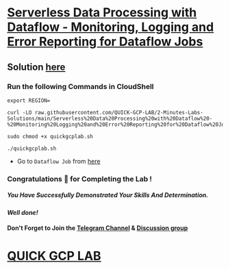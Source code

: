 # [Serverless Data Processing with Dataflow - Monitoring, Logging and Error Reporting for Dataflow Jobs](https://www.cloudskillsboost.google/course_templates/264/labs/438183)

## Solution [here]()

### Run the following Commands in CloudShell
```
export REGION=
```
```
curl -LO raw.githubusercontent.com/QUICK-GCP-LAB/2-Minutes-Labs-Solutions/main/Serverless%20Data%20Processing%20with%20Dataflow%20-%20Monitoring%20Logging%20and%20Error%20Reporting%20for%20Dataflow%20Jobs/quickgcplab.sh

sudo chmod +x quickgcplab.sh

./quickgcplab.sh
```

* Go to `Dataflow Job` from [here](https://console.cloud.google.com/dataflow/jobs?)

### Congratulations 🎉 for Completing the Lab !

##### *You Have Successfully Demonstrated Your Skills And Determination.*

#### *Well done!*

#### Don't Forget to Join the [Telegram Channel](https://t.me/QuickGcpLab) & [Discussion group](https://t.me/QuickGcpLabChats)

# [QUICK GCP LAB](https://www.youtube.com/@quickgcplab)
